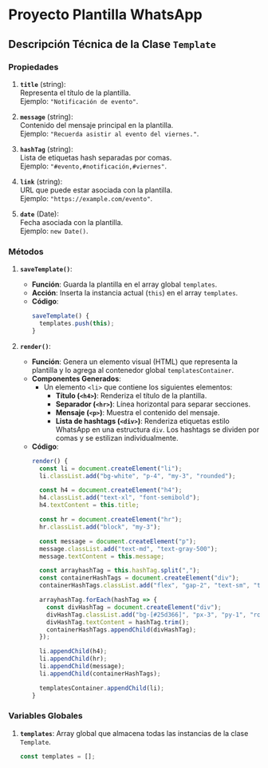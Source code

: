 # Proyecto Plantilla WhatsApp

## Descripción Técnica de la Clase `Template`

### Propiedades
1. **`title`** (string):  
   Representa el título de la plantilla.  
   Ejemplo: `"Notificación de evento"`.

2. **`message`** (string):  
   Contenido del mensaje principal en la plantilla.  
   Ejemplo: `"Recuerda asistir al evento del viernes."`.

3. **`hashTag`** (string):  
   Lista de etiquetas hash separadas por comas.  
   Ejemplo: `"#evento,#notificación,#viernes"`.

4. **`link`** (string):  
   URL que puede estar asociada con la plantilla.  
   Ejemplo: `"https://example.com/evento"`.

5. **`date`** (Date):  
   Fecha asociada con la plantilla.  
   Ejemplo: `new Date()`.

### Métodos
1. **`saveTemplate()`**:  
   - **Función**: Guarda la plantilla en el array global `templates`.  
   - **Acción**: Inserta la instancia actual (`this`) en el array `templates`.  
   - **Código**:
     ```javascript
     saveTemplate() {
       templates.push(this);
     }
     ```

2. **`render()`**:  
   - **Función**: Genera un elemento visual (HTML) que representa la plantilla y lo agrega al contenedor global `templatesContainer`.  
   - **Componentes Generados**:
     - Un elemento `<li>` que contiene los siguientes elementos:
       - **Título (`<h4>`)**: Renderiza el título de la plantilla.
       - **Separador (`<hr>`)**: Línea horizontal para separar secciones.
       - **Mensaje (`<p>`)**: Muestra el contenido del mensaje.
       - **Lista de hashtags (`<div>`)**: Renderiza etiquetas estilo WhatsApp en una estructura `div`. Los hashtags se dividen por comas y se estilizan individualmente.
   - **Código**:
     ```javascript
     render() {
       const li = document.createElement("li");
       li.classList.add("bg-white", "p-4", "my-3", "rounded");

       const h4 = document.createElement("h4");
       h4.classList.add("text-xl", "font-semibold");
       h4.textContent = this.title;

       const hr = document.createElement("hr");
       hr.classList.add("block", "my-3");

       const message = document.createElement("p");
       message.classList.add("text-md", "text-gray-500");
       message.textContent = this.message;

       const arrayhashTag = this.hashTag.split(",");
       const containerHashTags = document.createElement("div");
       containerHashTags.classList.add("flex", "gap-2", "text-sm", "text-white", "text-semibold", "m-1");

       arrayhashTag.forEach(hashTag => {
         const divHashTag = document.createElement("div");
         divHashTag.classList.add("bg-[#25d366]", "px-3", "py-1", "rounded-xl");
         divHashTag.textContent = hashTag.trim();
         containerHashTags.appendChild(divHashTag);
       });

       li.appendChild(h4);
       li.appendChild(hr);
       li.appendChild(message);
       li.appendChild(containerHashTags);

       templatesContainer.appendChild(li);
     }
     ```


### Variables Globales
1. **`templates`**: Array global que almacena todas las instancias de la clase `Template`.
   ```javascript
   const templates = [];
